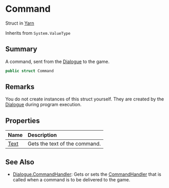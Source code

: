 # Command

Struct in [Yarn](/docs/api/csharp/yarn.md)

Inherits from `System.ValueType`

## Summary


A command, sent from the  <a href="yarn.dialogue.md">Dialogue</a>  to the game.


```csharp
public struct Command
```

## Remarks


You do not create instances of this struct yourself. They are
created by the  <a href="yarn.dialogue.md">Dialogue</a>  during program execution.


## Properties

|Name|Description|
|:---|:---|
|[Text](/docs/api/csharp/yarn.command.text.md)|Gets the text of the command.|

## See Also

* [Dialogue.CommandHandler](/docs/api/csharp/yarn.dialogue.commandhandler.md): Gets or sets the  <a href="yarn.commandhandler.md">CommandHandler</a>  that is called when a command is to be delivered to the game.

